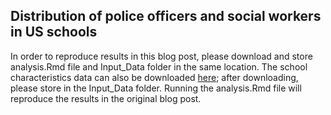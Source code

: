 ## Distribution of police officers and social workers in US schools

In order to reproduce results in this blog post, please download and store analysis.Rmd file and Input_Data folder in the same location. The school characteristics data can also be downloaded [here]("https://ocrdata.ed.gov/resources/downloaddatafile"); after downloading, please store in the Input_Data folder. Running the analysis.Rmd file will reproduce the results in the original blog post.
